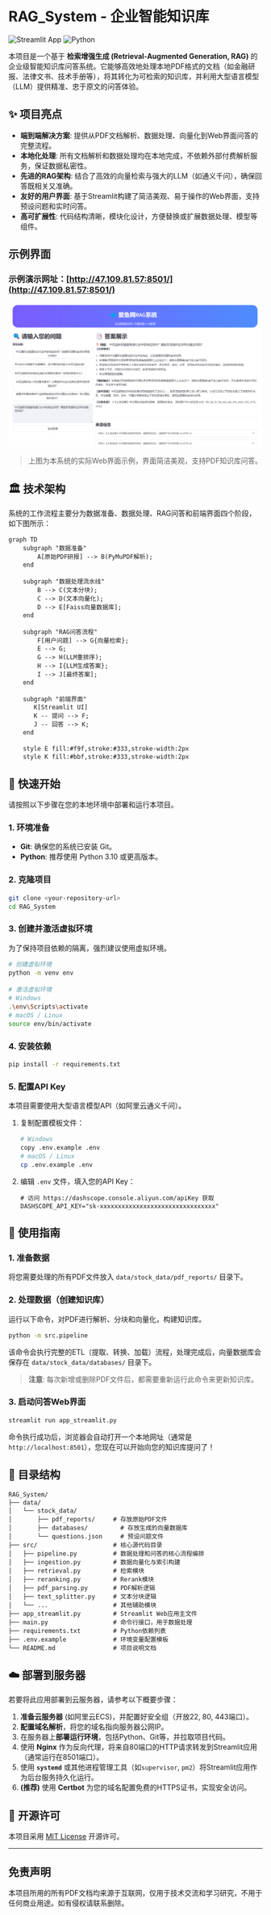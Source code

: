 # RAG_System - 企业智能知识库

![Streamlit App](https://img.shields.io/badge/Streamlit-1.35.0-red.svg?style=flat-square&logo=streamlit)
![Python](https://img.shields.io/badge/Python-3.10+-blue.svg?style=flat-square&logo=python)

本项目是一个基于 **检索增强生成 (Retrieval-Augmented Generation, RAG)** 的企业级智能知识库问答系统。它能够高效地处理本地PDF格式的文档（如金融研报、法律文书、技术手册等），将其转化为可检索的知识库，并利用大型语言模型（LLM）提供精准、忠于原文的问答体验。

## ✨ 项目亮点

- **端到端解决方案**: 提供从PDF文档解析、数据处理、向量化到Web界面问答的完整流程。
- **本地化处理**: 所有文档解析和数据处理均在本地完成，不依赖外部付费解析服务，保证数据私密性。
- **先进的RAG架构**: 结合了高效的向量检索与强大的LLM（如通义千问），确保回答既相关又准确。
- **友好的用户界面**: 基于Streamlit构建了简洁美观、易于操作的Web界面，支持预设问题和实时问答。
- **高可扩展性**: 代码结构清晰，模块化设计，方便替换或扩展数据处理、模型等组件。

## 示例界面

### 示例演示网址：[http://47.109.81.57:8501/](http://47.109.81.57:8501/)

![系统示例界面](data/stock_data/img/cover.png)

> 上图为本系统的实际Web界面示例，界面简洁美观，支持PDF知识库问答。

## 🏛️ 技术架构

系统的工作流程主要分为数据准备、数据处理、RAG问答和前端界面四个阶段，如下图所示：

```mermaid
graph TD
    subgraph "数据准备"
        A[原始PDF研报] --> B(PyMuPDF解析);
    end

    subgraph "数据处理流水线"
        B --> C(文本分块);
        C --> D(文本向量化);
        D --> E[Faiss向量数据库];
    end
    
    subgraph "RAG问答流程"
        F[用户问题] --> G{向量检索};
        E --> G;
        G --> H(LLM重排序);
        H --> I{LLM生成答案};
        I --> J[最终答案];
    end

    subgraph "前端界面"
       K[Streamlit UI]
       K -- 提问 --> F;
       J -- 回答 --> K;
    end
    
    style E fill:#f9f,stroke:#333,stroke-width:2px
    style K fill:#bbf,stroke:#333,stroke-width:2px
```

## 🚀 快速开始

请按照以下步骤在您的本地环境中部署和运行本项目。

### 1. 环境准备

- **Git**: 确保您的系统已安装 Git。
- **Python**: 推荐使用 Python 3.10 或更高版本。

### 2. 克隆项目

```bash
git clone <your-repository-url>
cd RAG_System
```

### 3. 创建并激活虚拟环境

为了保持项目依赖的隔离，强烈建议使用虚拟环境。

```bash
# 创建虚拟环境
python -m venv env

# 激活虚拟环境
# Windows
.\env\Scripts\activate
# macOS / Linux
source env/bin/activate
```

### 4. 安装依赖

```bash
pip install -r requirements.txt
```

### 5. 配置API Key

本项目需要使用大型语言模型API（如阿里云通义千问）。

1.  复制配置模板文件：
    ```bash
    # Windows
    copy .env.example .env
    # macOS / Linux
    cp .env.example .env
    ```

2.  编辑 `.env` 文件，填入您的API Key：
    ```
    # 访问 https://dashscope.console.aliyun.com/apiKey 获取
    DASHSCOPE_API_KEY="sk-xxxxxxxxxxxxxxxxxxxxxxxxxxxxxxxx"
    ```

## 📖 使用指南

### 1. 准备数据

将您需要处理的所有PDF文件放入 `data/stock_data/pdf_reports/` 目录下。

### 2. 处理数据（创建知识库）

运行以下命令，对PDF进行解析、分块和向量化，构建知识库。

```bash
python -m src.pipeline
```
该命令会执行完整的ETL（提取、转换、加载）流程，处理完成后，向量数据库会保存在 `data/stock_data/databases/` 目录下。

> **注意**: 每次新增或删除PDF文件后，都需要重新运行此命令来更新知识库。

### 3. 启动问答Web界面

```bash
streamlit run app_streamlit.py
```

命令执行成功后，浏览器会自动打开一个本地网址（通常是 `http://localhost:8501`），您现在可以开始向您的知识库提问了！

## 📁 目录结构

```
RAG_System/
├── data/
│   └── stock_data/
│       ├── pdf_reports/     # 存放原始PDF文件
│       ├── databases/         # 存放生成的向量数据库
│       └── questions.json     # 预设问题文件
├── src/                     # 核心源代码目录
│   ├── pipeline.py          # 数据处理和问答的核心流程编排
│   ├── ingestion.py         # 数据向量化与索引构建
│   ├── retrieval.py         # 检索模块
│   ├── reranking.py         # Rerank模块
│   ├── pdf_parsing.py       # PDF解析逻辑
│   ├── text_splitter.py     # 文本分块逻辑
│   └── ...                  # 其他辅助模块
├── app_streamlit.py         # Streamlit Web应用主文件
├── main.py                  # 命令行接口，用于数据处理
├── requirements.txt         # Python依赖列表
├── .env.example             # 环境变量配置模板
└── README.md                # 项目说明文档
```

## ☁️ 部署到服务器

若要将此应用部署到云服务器，请参考以下概要步骤：
1.  **准备云服务器** (如阿里云ECS)，并配置好安全组（开放22, 80, 443端口）。
2.  **配置域名解析**，将您的域名指向服务器公网IP。
3.  在服务器上**部署运行环境**，包括Python、Git等，并拉取项目代码。
4.  使用 **Nginx** 作为反向代理，将来自80端口的HTTP请求转发到Streamlit应用（通常运行在8501端口）。
5.  使用 **`systemd`** 或其他进程管理工具（如`supervisor`, `pm2`）将Streamlit应用作为后台服务持久化运行。
6.  **(推荐)** 使用 **Certbot** 为您的域名配置免费的HTTPS证书，实现安全访问。

## 📜 开源许可

本项目采用 [MIT License](LICENSE) 开源许可。

---

## 免责声明

本项目所用的所有PDF文档均来源于互联网，仅用于技术交流和学习研究，不用于任何商业用途。如有侵权请联系删除。